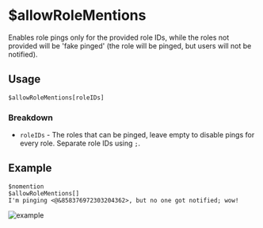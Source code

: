 # $allowRoleMentions
Enables role pings only for the provided role IDs, while the roles not provided will be 'fake pinged' (the role will be pinged, but users will not be notified).

## Usage
```
$allowRoleMentions[roleIDs]
```

### Breakdown
- `roleIDs` - The roles that can be pinged, leave empty to disable pings for every role. Separate role IDs using `;`.

## Example
```
$nomention
$allowRoleMentions[]
I'm pinging <@&858376972303204362>, but no one got notified; wow!
```

![example](https://user-images.githubusercontent.com/69215413/128615927-d93f9e54-e8ad-4067-a363-eedb540d6b37.png)
